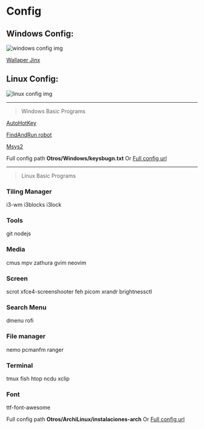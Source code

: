 # Config

## Windows Config: 
![windows config img](https://res.cloudinary.com/dd60okmsj/image/upload/v1684459571/Desk/Windows1.png "Configuracion Windows")

[Wallaper Jinx](https://wall.alphacoders.com/big.php?i=1193347)

## Linux Config: 
![linux config img](https://res.cloudinary.com/dd60okmsj/image/upload/v1684459571/Desk/Linux1.png "Configuracion Linux")

---
> Windows Basic Programs

[AutoHotKey](https://www.autohotkey.com/download/)

[FindAndRun robot](https://www.donationcoder.com/software/mouser/popular-apps/farr)

[Msys2](https://github.com/msys2/msys2-installer/releases)

Full config path **Otros/Windows/keysbugn.txt** Or 
[Full config url](https://github.com/JhonAlexSB/Config/blob/main/Otros/Windows/keysbugn.txt)

---
> Linux Basic Programs

### Tiling Manager
i3-wm i3blocks i3lock

### Tools
git nodejs

### Media
cmus mpv zathura gvim neovim

### Screen
scrot xfce4-screenshooter feh picom xrandr brightnessctl

### Search Menu
dmenu rofi

### File manager
nemo pcmanfm ranger

### Terminal
tmux fish htop ncdu xclip

### Font
ttf-font-awesome

Full config path **Otros/ArchiLinux/instalaciones-arch** Or 
[Full config url](https://github.com/JhonAlexSB/Config/blob/main/Otros/ArchLinux/instalaciones-arch)
